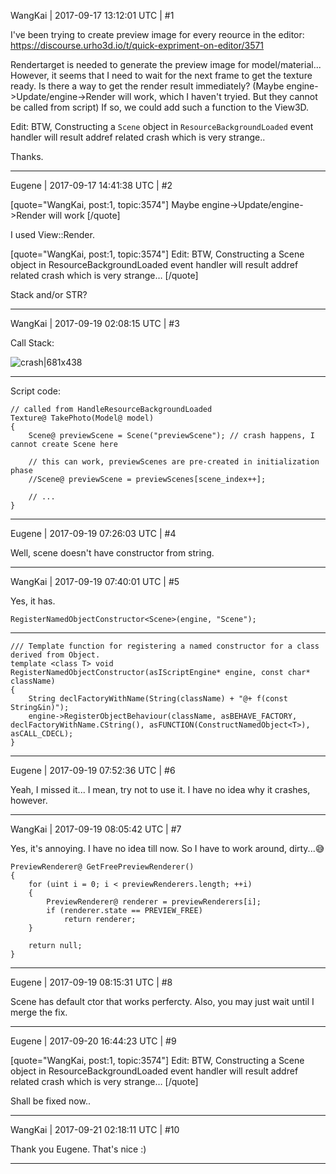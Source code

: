 WangKai | 2017-09-17 13:12:01 UTC | #1

I've been trying to create preview image for every reource in the editor: 
https://discourse.urho3d.io/t/quick-expriment-on-editor/3571

Rendertarget is needed to generate the preview image for model/material... However, it seems that I need to wait for the next frame to get the texture ready. Is there a way to get the render result immediately? (Maybe engine->Update/engine->Render will work, which I haven't tryied. But they cannot be called from script) If so, we could add such a function to the View3D.

Edit: BTW, Constructing a `Scene` object in `ResourceBackgroundLoaded` event handler will result addref related crash which is very strange..

Thanks.

-------------------------

Eugene | 2017-09-17 14:41:38 UTC | #2

[quote="WangKai, post:1, topic:3574"]
Maybe engine-&gt;Update/engine-&gt;Render will work
[/quote]

I used View::Render.

[quote="WangKai, post:1, topic:3574"]
Edit: BTW, Constructing a Scene object in ResourceBackgroundLoaded event handler will result addref related crash which is very strange…
[/quote]

Stack and/or STR?

-------------------------

WangKai | 2017-09-19 02:08:15 UTC | #3

Call Stack:

![crash|681x438](upload://9GTUhi4nYtGCM2yMZLvR8gO0Q31.png)

----------
Script code:

    // called from HandleResourceBackgroundLoaded
    Texture@ TakePhoto(Model@ model)
    {
        Scene@ previewScene = Scene("previewScene"); // crash happens, I cannot create Scene here
        
        // this can work, previewScenes are pre-created in initialization phase
        //Scene@ previewScene = previewScenes[scene_index++];
        
        // ...
    }

-------------------------

Eugene | 2017-09-19 07:26:03 UTC | #4

Well, scene doesn't have constructor from string.

-------------------------

WangKai | 2017-09-19 07:40:01 UTC | #5

Yes, it has.

    
    RegisterNamedObjectConstructor<Scene>(engine, "Scene");



----------

    /// Template function for registering a named constructor for a class derived from Object.
    template <class T> void RegisterNamedObjectConstructor(asIScriptEngine* engine, const char* className)
    {
        String declFactoryWithName(String(className) + "@+ f(const String&in)");
        engine->RegisterObjectBehaviour(className, asBEHAVE_FACTORY, declFactoryWithName.CString(), asFUNCTION(ConstructNamedObject<T>), asCALL_CDECL);
    }

-------------------------

Eugene | 2017-09-19 07:52:36 UTC | #6

Yeah, I missed it... I mean, try not to use it.
I have no idea why it crashes, however.

-------------------------

WangKai | 2017-09-19 08:05:42 UTC | #7

Yes, it's annoying. I have no idea till now. So I have to work around, dirty...:sweat_smile:
        
    PreviewRenderer@ GetFreePreviewRenderer()
    {
	    for (uint i = 0; i < previewRenderers.length; ++i)
	    {
            PreviewRenderer@ renderer = previewRenderers[i]; 
            if (renderer.state == PREVIEW_FREE)
                return renderer;
	    }

	    return null;
    }

-------------------------

Eugene | 2017-09-19 08:15:31 UTC | #8

Scene has default ctor that works perfercty. Also, you may just wait until I merge the fix.

-------------------------

Eugene | 2017-09-20 16:44:23 UTC | #9

[quote="WangKai, post:1, topic:3574"]
Edit: BTW, Constructing a Scene object in ResourceBackgroundLoaded event handler will result addref related crash which is very strange…
[/quote]

Shall be fixed now..

-------------------------

WangKai | 2017-09-21 02:18:11 UTC | #10

Thank you Eugene. That's nice :)

-------------------------


